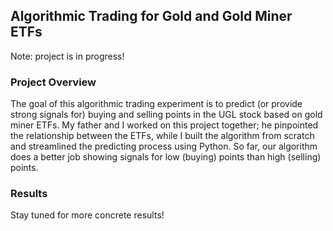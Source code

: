 ## Algorithmic Trading for Gold and Gold Miner ETFs

Note: project is in progress!

### Project Overview
The goal of this algorithmic trading experiment is to predict (or provide strong signals for) buying and selling points in the UGL stock based on gold miner ETFs. My father and I worked on this project together; he pinpointed the relationship between the ETFs, while I built the algorithm from scratch and streamlined the predicting process using Python. So far, our algorithm does a better job showing signals for low (buying) points than high (selling) points.

### Results
Stay tuned for more concrete results!
